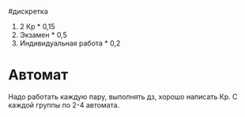 #дискретка
1. 2 Кр * 0,15
2. Экзамен * 0,5
3. Индивидуальная работа * 0,2
# Автомат
Надо работать каждую пару, выполнять дз, хорошо написать Кр.
С каждой группы по 2-4 автомата.